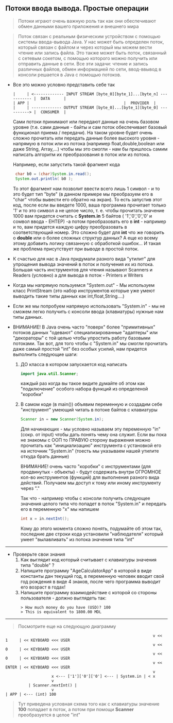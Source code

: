 ## Потоки ввода вывода. Простые операции

> Потоки играют очень важную роль так как они обеспечивают обмен данными вашего приложения и внешнего мира

> Поток связан с реальным физическим устройством с помощью системы ввода-вывода Java. У нас может быть определен поток, который связан с файлом и через который мы можем вести чтение или запись файла. Это также может быть поток, связанный с сетевым сокетом, с помощью которого можно получить или отправить данные в сети. Все эти задачи: чтение и запись различных файлов, обмен информацией по сети, ввод-ввывод в консоли  решается в Java с помощью потоков.

* Все это можно условно представить себе так
  ```
  |     | <------------- INPUT STREAM [byte_0][byte_1]...[byte_n] ----------- |  DATA      |
  | APP |                                         |  PROVIDER  |  
  |     | ------------- OUTPUT STREAM [byte_0]...[byte_1][byte_0] ----------> |  CONSUMER  |
  ```
  Сами потоки принимают или передают данные на очень базовом уровне (т.е. сами данные - байты и сам поток обеспечивает базовый функционал приема / передачи). На таком уровне будет очень сложно прочитать или передать данные более высокого уровня - напрямую в поток или из потока (например float,double,boolean или даже String, Array,...)   чтобы мы это смогли - нам бы пришлось самим написать алгоритм их преобразования в поток или из потока. 
  
  Например, если запустить такой фрагмент кода 
  ```java
   char b0 = (char)System.in.read();
   System.out.println( b0 );
  ```
  То этот фрагмент нам позволит ввести всего лишь 1 символ - и то это будет тип "byte" (в данном примере мы преобразуем его в "char" чтобы вывести его обратно на экран). То есть запустив этот код, после если вы введете 1000, ваша программа прочитает только '1' и то это символ а не целое число, т. е. чтобы прочитать значение 1000 вам придется считать с **System.in** 5 байтов ( '1','0','0','0' и сомвол ввода - ЕНТЕР) -а потом преобразовать его в **int** - например  и то, вам придется каждую цифру преобразовать в соответствующий номер. Это сложно будет для **int** что же говорить о **double** или о более сложных структур данных? А еще ко всему этому добавить логику связанную с обработкой ошибок... 
  И такая же проблема присутствует при выводе в простой поток.  

* К счастью для нас в Java придумали разного вида "утилит" для упрощения вывода значений в поток и получения их из потока. Большая часть инструментов для чтения называют Scanners и Readers (условно) а для вывода в поток - Printers и Writers
* Когда мы напрямую пользуемся "System.out" - Мы используем класс PrintStream (это набор инструментов которые уже умеют выводить такие типы данных как int,float,String....)
* Если же мы попробуем напрямую использовать "System.in" - мы не сможем легко получить с консоли ввода (клавиатуры) нужные нам типы данных. 
* ВНИМАНИЕ! В Java очень часто "поверх" более "примитивных" потоков данных "одевают" специализированные "адаптеры" или "декораторы" с той целью чтобы упростить работу базовыми потоками. Так вот, для того чтобы с "System.in" мы смогли прочитать даже самый простой "int" без особых усилий, нам придется выполнить следующие шаги:
   1. ДО класса в котором запускается код написать
      ```java
      import java.util.Scanner;
      ```
      каждый раз когда вы такое видите думайте об этом как "подключение" особого набора функций из определеной "коробки"  
   2. В самом коде (в main()) объявим переменную и создадим себе "инструмент" умеющий читать в потоке байтов с клавиатуры 
      ```java    
      Scanner in = new Scanner(System.in);   
      ```
      Для начинающих - мы условно называем эту переменную "in" (сокр. от input) чтобы дать понять чему она служит. Если вы пока не знакомы с ООП то ПРАВУЮ сторону выражения можно прочитать как "инициализацию" инструмента с установкой его на источник "System.in" (тоесть мы указываем нашей утилите откуда брать данные)

      ВНИМАНИЕ! очень часто "коробки" с инструментами (для продвинутых - объекты) - будут содержать внутри ОГРОМНОЕ кол-во инструментов (функций) для выполнения разного вида действий. Получаем мы доступ к тому или иному инструменту через "."

      Так что - например чтобы с консоли получить следующее значения целого типа что попадет в поток "System.in" и передать его в переменную "x" мы напишем
      ```java
      int x = in.nextInt();
      ```

      Кому до этого момента сложно понять, подумайте об этом так, последние две строки кода установили "наблюдателя" который умеет "вылавливать" из потока значения типа "int"

---

* Проверьте свои знания 
  1. Как выглядит код который считывает с клавиатуры значения типа "double" ?
  2. Напишите программу "AgeCalculatorApp" в которой в виде константы дан текущий год, в переменную человек вводит свой год рождения в виде 4 знаков, после чего программа выводит его возраст в годах!
  3. Напишите программу взаимодействие с которой со стороны пользователя - должно выглядеть так:
     ```
     > How much money do you have (USD)? 100
     > This is equivalent to 1800.00 MDL 
     ``` 


---

> Посмотрите еще на следующую диаграмму 

```
                                                                v <<  1     | << KEYBOARD <<< USER      
                                                                v <<  0     | << KEYBOARD <<< USER      
                                                                v <<  0     | << KEYBOARD <<< USER      
                                                                v <<  ENTER | << KEYBOARD <<< USER      
                                                                v
                    x <--- ['1']['0']['0'] <--- | System.in | < x
                    v
          | Scanner.nextInt() |
                    v    
| APP | <--- (int) 100
```

> Тут приведена условная схема того как с клавиатуры значение **100** попадает в поток, а потом при помощи **Scanner** преобразуется в целое "int"